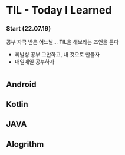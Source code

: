 # TIL - Today I Learned
### Start (22.07.19) 
공부 자극 받은 어느날... TIL을 해보라는 조언을 듣다 
- 휘발성 공부 그만하고, 내 것으로 만들자
- 매일매일 공부하자

#
## Android
## Kotlin
## JAVA
## Alogrithm
